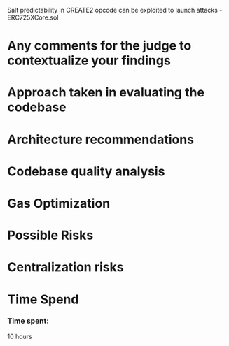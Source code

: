 

Salt predictability in CREATE2 opcode can be exploited to launch attacks - ERC725XCore.sol

# Any comments for the judge to contextualize your findings

# Approach taken in evaluating the codebase

# Architecture recommendations

# Codebase quality analysis

# Gas Optimization

# Possible Risks 

# Centralization risks

# Time Spend





### Time spent:
10 hours